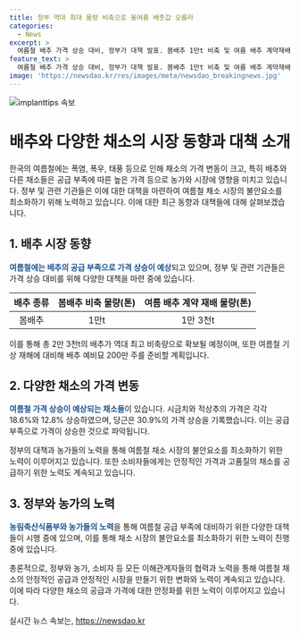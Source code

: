 ```yaml
---
title: 정부 역대 최대 물량 비축으로 올여름 배춧값 오를라
categories:
  - News
excerpt: >
  여름철 배추 가격 상승 대비, 정부가 대책 발표. 봄배추 1만t 비축 및 여름 배추 계약재배 물량 확대. 농식품부, 재해 대비 배추 예비묘 200만 주 준비. 봄배추 상대적으로 저렴해 농가 돕고, 여름 공급 부족 대비 김치협회에 요청. 하지만 여름철 폭염, 폭우로 생산량 감소 예상되며, 이로 인해 가격 상승 가능성 높음. 시금치, 적상추, 당근 등 일부 채소도 상승세.
feature_text: >
  여름철 배추 가격 상승 대비, 정부가 대책 발표. 봄배추 1만t 비축 및 여름 배추 계약재배 물량 확대. 농식품부, 재해 대비 배추 예비묘 200만 주 준비. 봄배추 상대적으로 저렴해 농가 돕고, 여름 공급 부족 대비 김치협회에 요청. 하지만 여름철 폭염, 폭우로 생산량 감소 예상되며, 이로 인해 가격 상승 가능성 높음. 시금치, 적상추, 당근 등 일부 채소도 상승세.
image: 'https://newsdao.kr/res/images/meta/newsdao_breakingnews.jpg'
---
```


<p><img src="https://newsdao.kr/res/images/meta/newsdao_breakingnews.jpg" alt="implanttips 속보" /></p>

<h1>배추와 다양한 채소의 시장 동향과 대책 소개</h1>

<p data-ke-size="size16">한국의 여름철에는 폭염, 폭우, 태풍 등으로 인해 채소의 가격 변동이 크고, 특히 배추와 다른 채소들은 공급 부족에 따른 높은 가격 등으로 농가와 시장에 영향을 미치고 있습니다. 정부 및 관련 기관들은 이에 대한 대책을 마련하여 여름철 채소 시장의 불안요소를 최소화하기 위해 노력하고 있습니다. 이에 대한 최근 동향과 대책들에 대해 살펴보겠습니다.</p>

<h2>1. 배추 시장 동향</h2>

<p><b><span style="color: #1a5490;">여름철에는 배추의 공급 부족으로 가격 상승이 예상</span></b>되고 있으며, 정부 및 관련 기관들은 가격 상승 대비를 위해 다양한 대책을 마련 중에 있습니다.</p>

<table>
<thead>
<tr>
<th style="text-align: center;">배추 종류</th>
<th style="text-align: center;">봄배추 비축 물량(톤)</th>
<th style="text-align: center;">여름 배추 계약 재배 물량(톤)</th>
</tr>
</thead>
<tbody>
<tr>
<td style="text-align: center;">봄배추</td>
<td style="text-align: center;">1만t</td>
<td style="text-align: center;">1만 3천t</td>
</tr>
</tbody>
</table>

<p>이를 통해 총 2만 3천t의 배추가 역대 최고 비축량으로 확보될 예정이며, 또한 여름철 기상 재해에 대비해 배추 예비묘 200만 주를 준비할 계획입니다.</p>

<h2>2. 다양한 채소의 가격 변동</h2>

<p><b><span style="color: #1a5490;">여름철 가격 상승이 예상되는 채소들</span></b>이 있습니다. 시금치와 적상추의 가격은 각각 18.6%와 12.8% 상승하였으며, 당근은 30.9%의 가격 상승을 기록했습니다. 이는 공급 부족으로 가격이 상승한 것으로 파악됩니다.</p>

<p data-ke-size="size16">정부의 대책과 농가들의 노력을 통해 여름철 채소 시장의 불안요소를 최소화하기 위한 노력이 이루어지고 있습니다. 또한 소비자들에게는 안정적인 가격과 고품질의 채소를 공급하기 위한 노력도 계속되고 있습니다.</p>

<h2>3. 정부와 농가의 노력</h2>

<p><b><span style="color: #1a5490;">농림축산식품부와 농가들의 노력</span></b>을 통해 여름철 공급 부족에 대비하기 위한 다양한 대책들이 시행 중에 있으며, 이를 통해 채소 시장의 불안요소를 최소화하기 위한 노력이 진행 중에 있습니다.</p>

<p data-ke-size="size16">총론적으로, 정부와 농가, 소비자 등 모든 이해관계자들의 협력과 노력을 통해 여름철 채소의 안정적인 공급과 안정적인 시장을 만들기 위한 변화와 노력이 계속되고 있습니다. 이에 따라 다양한 채소의 공급과 가격에 대한 안정화를 위한 노력이 이루어지고 있습니다.</p>
실시간 뉴스 속보는, <a href="https://newsdao.kr" rel="dofollow">https://newsdao.kr</a>


